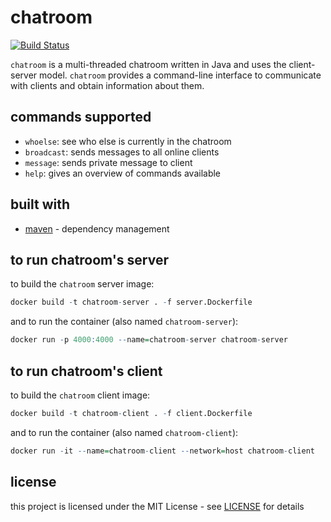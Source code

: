 chatroom
========
[![Build Status](https://travis-ci.com/nstebbins/chatroom.svg?token=wq8kpkt8TaRN17x6BNtj&branch=master)](https://travis-ci.com/nstebbins/chatroom)

`chatroom` is a multi-threaded chatroom written in Java and uses the client-server model. `chatroom` provides a command-line interface to communicate with clients and obtain information about them. 

commands supported
------------------
* `whoelse`: see who else is currently in the chatroom
* `broadcast`: sends messages to all online clients
* `message`: sends private message to client
* `help`: gives an overview of commands available

built with
-------------
* [maven](https://maven.apache.org/) - dependency management

to run chatroom's server
-------------
to build the `chatroom` server image:
```r
docker build -t chatroom-server . -f server.Dockerfile
```
and to run the container (also named `chatroom-server`):
```r
docker run -p 4000:4000 --name=chatroom-server chatroom-server
```

to run chatroom's client
-------------
to build the `chatroom` client image:
```r
docker build -t chatroom-client . -f client.Dockerfile
```
and to run the container (also named `chatroom-client`):
```r
docker run -it --name=chatroom-client --network=host chatroom-client
```

license
-------------
this project is licensed under the MIT License - see [LICENSE](https://github.com/nstebbins/chatroom/blob/master/LICENSE) for details
